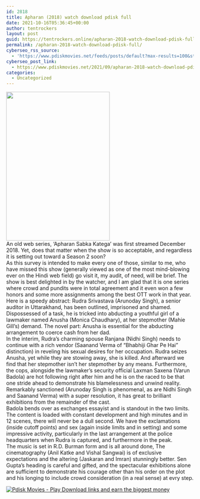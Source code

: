 ```yaml
---
id: 2818
title: Apharan (2018) watch download pdisk full
date: 2021-10-16T05:36:45+00:00
author: tentrockers
layout: post
guid: https://tentrockers.online/apharan-2018-watch-download-pdisk-full/
permalink: /apharan-2018-watch-download-pdisk-full/
cyberseo_rss_source:
  - 'https://www.pdiskmovies.net/feeds/posts/default?max-results=100&start-index=601'
cyberseo_post_link:
  - https://www.pdiskmovies.net/2021/09/apharan-2018-watch-download-pdisk-full.html
categories:
  - Uncategorized
---
```

<div class="separator">
  <a href="https://1.bp.blogspot.com/-RNIIwCyotQA/YTYEEuP8PAI/AAAAAAAAa8U/nIkviyKpI_MN1hB9X-gU0Y9iX4q5MqxBgCLcBGAsYHQ/s1444/Apharan%2B%25282018%2529%2Bwatch%2Bdownload%2Bpdisk%2Bfull.jpg"><img loading="lazy" border="0" data-original-height="1444" data-original-width="1000" height="400" src="https://1.bp.blogspot.com/-RNIIwCyotQA/YTYEEuP8PAI/AAAAAAAAa8U/nIkviyKpI_MN1hB9X-gU0Y9iX4q5MqxBgCLcBGAsYHQ/w278-h400/Apharan%2B%25282018%2529%2Bwatch%2Bdownload%2Bpdisk%2Bfull.jpg" width="278" /></a>
</div>



<div>
  <div>
    <span>An old web series, &#8216;Apharan Sabka Katega&#8217; was first streamed December 2018. Yet, does that matter when the show is so acceptable, and regardless it is setting out toward a Season 2 soon?&nbsp;</span>
  </div>
  
  <div>
    <span>As this survey is intended to make every one of those, similar to me, who have missed this show (generally viewed as one of the most mind-blowing ever on the Hindi web field) go visit it, my audit, of need, will be brief. The show is best delighted in by the watcher, and I am glad that it is one series where crowd and pundits were in total agreement and it even won a few honors and some more assignments among the best OTT work in that year.&nbsp;</span>
  </div>
  
  <div>
    <span>Here is a speedy abstract: Rudra Srivastava (Arunoday Singh), a senior auditor in Uttarakhand, has been outlined, imprisoned and shamed. Dispossessed of a task, he is tricked into abducting a youthful girl of a lawmaker named Anusha (Monica Chaudhary), at her stepmother (Mahie Gill&#8217;s) demand. The novel part: Anusha is essential for the abducting arrangement to coerce cash from her dad.&nbsp;</span>
  </div>
  
  <div>
    <span>In the interim, Rudra&#8217;s charming spouse Ranjana (Nidhi Singh) needs to continue with a rich vendor (Saanand Verma of &#8220;Bhabhiji Ghar Pe Hai&#8221; distinction) in reveling his sexual desires for her occupation. Rudra seizes Anusha, yet while they are stowing away, she is killed. And afterward we find that her stepmother isn&#8217;t her stepmother by any means. Furthermore, the cops, alongside the lawmaker&#8217;s security official Laxman Saxena (Varun Badola) are hot following right after him and he is on the raced to be that one stride ahead to demonstrate his blamelessness and unwind reality.&nbsp;</span>
  </div>
  
  <div>
    <span>Remarkably sanctioned (Arunoday Singh is phenomenal, as are Nidhi Singh and Saanand Verma) with a super resolution, it has great to brilliant exhibitions from the remainder of the cast.&nbsp;</span>
  </div>
  
  <div>
    <span>Badola bends over as exchanges essayist and is standout in the two limits. The content is loaded with constant development and high minutes and in 12 scenes, there will never be a dull second. We have the exclamations (inside cutoff points) and sex (again inside limits and in setting) and some impressive activity, particularly in the last arrangement at the police headquarters when Rudra is captured, and furthermore in the peak.&nbsp;</span>
  </div>
  
  <div>
    <span>The music is set in R.D. Burman form and is all around done, The cinematography (Anil Katke and Vishal Sangwai) is of exclusive expectations and the altering (Jaskaran and Imran) stunningly better. Sen Gupta&#8217;s heading is careful and gifted, and the spectacular exhibitions alone are sufficient to demonstrate his courage other than his order on the plot and his longing to include crowd consideration (in a real sense) at evry step.</span>
  </div>
</div>

[![](https://1.bp.blogspot.com/-KJZYdQTn3nw/YS8VdIdXMyI/AAAAAAAAaw4/BR8dsGkpxw0T8C_4G4ALfMA7cP79KN3kwCLcBGAsYHQ/w400-h58/play_download_buttuons-removebg-preview.png "Pdisk Movies - Play Download links and earn the biggest money")](https://kofilink.com/1/bnYya2YxMDAyejB0?dn=1)